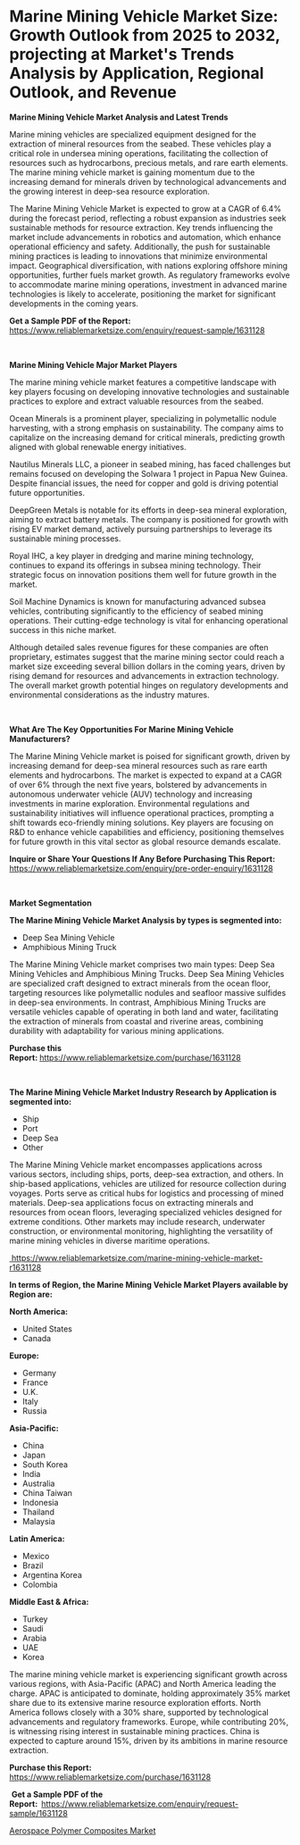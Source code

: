<p><h1>Marine Mining Vehicle Market Size: Growth Outlook from 2025 to 2032, projecting at Market's Trends Analysis by Application, Regional Outlook, and Revenue</h1></p><p><strong>Marine Mining Vehicle Market Analysis and Latest Trends</strong></p>
<p><p>Marine mining vehicles are specialized equipment designed for the extraction of mineral resources from the seabed. These vehicles play a critical role in undersea mining operations, facilitating the collection of resources such as hydrocarbons, precious metals, and rare earth elements. The marine mining vehicle market is gaining momentum due to the increasing demand for minerals driven by technological advancements and the growing interest in deep-sea resource exploration.</p><p>The Marine Mining Vehicle Market is expected to grow at a CAGR of 6.4% during the forecast period, reflecting a robust expansion as industries seek sustainable methods for resource extraction. Key trends influencing the market include advancements in robotics and automation, which enhance operational efficiency and safety. Additionally, the push for sustainable mining practices is leading to innovations that minimize environmental impact. Geographical diversification, with nations exploring offshore mining opportunities, further fuels market growth. As regulatory frameworks evolve to accommodate marine mining operations, investment in advanced marine technologies is likely to accelerate, positioning the market for significant developments in the coming years.</p></p>
<p><strong>Get a Sample PDF of the Report:&nbsp;</strong> <a href="https://www.reliablemarketsize.com/enquiry/request-sample/1631128?utm_campaign=3166&utm_medium=2&utm_source=Github&utm_content=ia&utm_term=29032025&utm_id=marine-mining-vehicle">https://www.reliablemarketsize.com/enquiry/request-sample/1631128</a></p>
<p>&nbsp;</p>
<p><strong>Marine Mining Vehicle Major Market Players</strong></p>
<p><p>The marine mining vehicle market features a competitive landscape with key players focusing on developing innovative technologies and sustainable practices to explore and extract valuable resources from the seabed. </p><p>Ocean Minerals is a prominent player, specializing in polymetallic nodule harvesting, with a strong emphasis on sustainability. The company aims to capitalize on the increasing demand for critical minerals, predicting growth aligned with global renewable energy initiatives.</p><p>Nautilus Minerals LLC, a pioneer in seabed mining, has faced challenges but remains focused on developing the Solwara 1 project in Papua New Guinea. Despite financial issues, the need for copper and gold is driving potential future opportunities.</p><p>DeepGreen Metals is notable for its efforts in deep-sea mineral exploration, aiming to extract battery metals. The company is positioned for growth with rising EV market demand, actively pursuing partnerships to leverage its sustainable mining processes.</p><p>Royal IHC, a key player in dredging and marine mining technology, continues to expand its offerings in subsea mining technology. Their strategic focus on innovation positions them well for future growth in the market.</p><p>Soil Machine Dynamics is known for manufacturing advanced subsea vehicles, contributing significantly to the efficiency of seabed mining operations. Their cutting-edge technology is vital for enhancing operational success in this niche market.</p><p>Although detailed sales revenue figures for these companies are often proprietary, estimates suggest that the marine mining sector could reach a market size exceeding several billion dollars in the coming years, driven by rising demand for resources and advancements in extraction technology. The overall market growth potential hinges on regulatory developments and environmental considerations as the industry matures.</p></p>
<p>&nbsp;</p>
<p><strong>What Are The Key Opportunities For Marine Mining Vehicle Manufacturers?</strong></p>
<p><p>The Marine Mining Vehicle market is poised for significant growth, driven by increasing demand for deep-sea mineral resources such as rare earth elements and hydrocarbons. The market is expected to expand at a CAGR of over 6% through the next five years, bolstered by advancements in autonomous underwater vehicle (AUV) technology and increasing investments in marine exploration. Environmental regulations and sustainability initiatives will influence operational practices, prompting a shift towards eco-friendly mining solutions. Key players are focusing on R&D to enhance vehicle capabilities and efficiency, positioning themselves for future growth in this vital sector as global resource demands escalate.</p></p>
<p><strong>Inquire or Share Your Questions If Any Before Purchasing This Report:</strong> <a href="https://www.reliablemarketsize.com/enquiry/pre-order-enquiry/1631128?utm_campaign=3166&utm_medium=2&utm_source=Github&utm_content=ia&utm_term=29032025&utm_id=marine-mining-vehicle">https://www.reliablemarketsize.com/enquiry/pre-order-enquiry/1631128</a></p>
<p>&nbsp;</p>
<p><strong>Market Segmentation</strong></p>
<p><strong>The Marine Mining Vehicle Market Analysis by types is segmented into:</strong></p>
<p><ul><li>Deep Sea Mining Vehicle</li><li>Amphibious Mining Truck</li></ul></p>
<p><p>The Marine Mining Vehicle market comprises two main types: Deep Sea Mining Vehicles and Amphibious Mining Trucks. Deep Sea Mining Vehicles are specialized craft designed to extract minerals from the ocean floor, targeting resources like polymetallic nodules and seafloor massive sulfides in deep-sea environments. In contrast, Amphibious Mining Trucks are versatile vehicles capable of operating in both land and water, facilitating the extraction of minerals from coastal and riverine areas, combining durability with adaptability for various mining applications.</p></p>
<p><strong>Purchase this Report:&nbsp;</strong><a href="https://www.reliablemarketsize.com/purchase/1631128?utm_campaign=3166&utm_medium=2&utm_source=Github&utm_content=ia&utm_term=29032025&utm_id=marine-mining-vehicle">https://www.reliablemarketsize.com/purchase/1631128</a></p>
<p>&nbsp;</p>
<p><strong>The Marine Mining Vehicle Market Industry Research by Application is segmented into:</strong></p>
<p><ul><li>Ship</li><li>Port</li><li>Deep Sea</li><li>Other</li></ul></p>
<p><p>The Marine Mining Vehicle market encompasses applications across various sectors, including ships, ports, deep-sea extraction, and others. In ship-based applications, vehicles are utilized for resource collection during voyages. Ports serve as critical hubs for logistics and processing of mined materials. Deep-sea applications focus on extracting minerals and resources from ocean floors, leveraging specialized vehicles designed for extreme conditions. Other markets may include research, underwater construction, or environmental monitoring, highlighting the versatility of marine mining vehicles in diverse maritime operations.</p></p>
<p><a href="https://www.reliablemarketsize.com/marine-mining-vehicle-market-r1631128?utm_campaign=3166&utm_medium=2&utm_source=Github&utm_content=ia&utm_term=29032025&utm_id=marine-mining-vehicle">&nbsp;https://www.reliablemarketsize.com/marine-mining-vehicle-market-r1631128</a></p>
<p><strong>In terms of Region, the Marine Mining Vehicle Market Players available by Region are:</strong></p>
<p>
    <p> <strong> North America: </strong>
        <ul>
            <li>United States</li>
            <li>Canada</li>
        </ul>
        </p> 
    <p> <strong> Europe: </strong>
        <ul>
            <li>Germany</li>
            <li>France</li>
            <li>U.K.</li>
            <li>Italy</li>
            <li>Russia</li>
        </ul>
        </p> 
    <p> <strong> Asia-Pacific: </strong>
        <ul>
            <li>China</li>
            <li>Japan</li>
            <li>South Korea</li>
            <li>India</li>
            <li>Australia</li>
            <li>China Taiwan</li>
            <li>Indonesia</li>
            <li>Thailand</li>
            <li>Malaysia</li>
        </ul>
        </p> 
    <p> <strong> Latin America: </strong>
        <ul>
            <li>Mexico</li>
            <li>Brazil</li>
            <li>Argentina Korea</li>
            <li>Colombia</li>
        </ul>
        </p> 
    <p> <strong> Middle East & Africa: </strong>
        <ul>
            <li>Turkey</li>
            <li>Saudi</li>
            <li>Arabia</li>
            <li>UAE</li>
            <li>Korea</li>
        </ul>
    </p>
    </p>
<p><p>The marine mining vehicle market is experiencing significant growth across various regions, with Asia-Pacific (APAC) and North America leading the charge. APAC is anticipated to dominate, holding approximately 35% market share due to its extensive marine resource exploration efforts. North America follows closely with a 30% share, supported by technological advancements and regulatory frameworks. Europe, while contributing 20%, is witnessing rising interest in sustainable mining practices. China is expected to capture around 15%, driven by its ambitions in marine resource extraction.</p></p>
<p><strong>Purchase this Report: </strong><a href="https://www.reliablemarketsize.com/purchase/1631128?utm_campaign=3166&utm_medium=2&utm_source=Github&utm_content=ia&utm_term=29032025&utm_id=marine-mining-vehicle">https://www.reliablemarketsize.com/purchase/1631128</a></p>
<p>&nbsp;<strong>Get a Sample PDF of the Report:&nbsp;&nbsp;</strong><a href="https://www.reliablemarketsize.com/enquiry/request-sample/1631128?utm_campaign=3166&utm_medium=2&utm_source=Github&utm_content=ia&utm_term=29032025&utm_id=marine-mining-vehicle">https://www.reliablemarketsize.com/enquiry/request-sample/1631128</a></p>
<p><strong></strong></p>
<p><p><a href="https://github.com/anggigpps/Market-Research-Report-List-1/blob/main/aerospace-polymer-composites-market.md?utm_campaign=3166&utm_medium=2&utm_source=Github&utm_content=ia&utm_term=29032025&utm_id=marine-mining-vehicle">Aerospace Polymer Composites Market</a></p></p>
